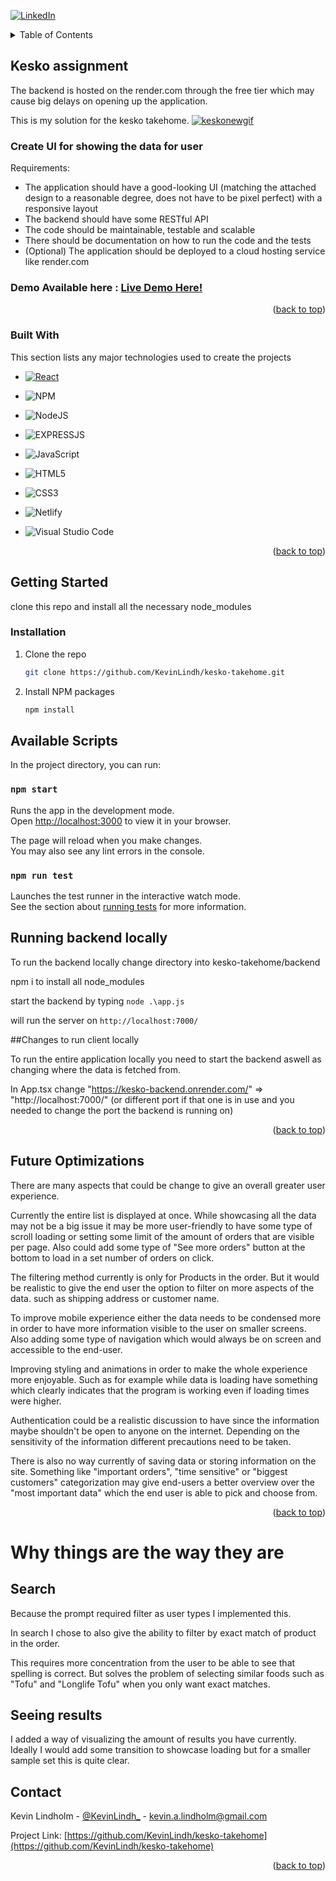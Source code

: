 <a name="readme-top"></a>

[![LinkedIn][linkedin-shield]][linkedin-url]

<!-- TABLE OF CONTENTS -->
<details>
  <summary>Table of Contents</summary>
  <ol>
    <li>
      <a href="#about-the-project">About The Project</a>
      <ul>
        <li><a href="#built-with">Built With</a></li>
      </ul>
    </li>
    <li>
      <a href="#getting-started">Getting Started</a>
      <ul>
        <li><a href="#installation">Installation</a></li>
      </ul>
    </li>
    <li><a href="#future-optimizations">Future Optimizations</a></li>
    <li><a href="#contact">Contact</a></li>
  </ol>
</details>



<!-- ABOUT THE PROJECT -->
## Kesko assignment
The backend is hosted on the render.com through the free tier which may cause big delays on opening up the application.

This is my solution for the kesko takehome. 
<a href="https://capable-buttercream-39f592.netlify.app/">
![keskonewgif](https://user-images.githubusercontent.com/94518833/227059957-f31844ff-ba2d-403c-b84d-93a47b5ed89d.gif)
</a>


### Create UI for showing the data for user

Requirements:

* The application should have a good-looking UI (matching the attached design to a
reasonable degree, does not have to be pixel perfect) with a responsive layout
* The backend should have some RESTful API
* The code should be maintainable, testable and scalable
* There should be documentation on how to run the code and the tests
* (Optional) The application should be deployed to a cloud hosting service like
render.com


### Demo Available here : <a href="https://capable-buttercream-39f592.netlify.app/">Live Demo Here!</a>


<p align="right">(<a href="#readme-top">back to top</a>)</p>



### Built With

This section lists any major technologies used to create the projects


* [![React][React.js]][React-url]
* ![NPM](https://img.shields.io/badge/NPM-%23CB3837.svg?style=for-the-badge&logo=npm&logoColor=white)
* ![NodeJS](https://img.shields.io/badge/node.js-6DA55F?style=for-the-badge&logo=node.js&logoColor=white)
* ![EXPRESSJS](https://img.shields.io/badge/Express.js-0A1009?style=for-the-badge&logo=express&logoColor=yellow)
* ![JavaScript](https://img.shields.io/badge/javascript-%23323330.svg?style=for-the-badge&logo=javascript&logoColor=%23F7DF1E)
* ![HTML5](https://img.shields.io/badge/html5-%23E34F26.svg?style=for-the-badge&logo=html5&logoColor=white)
* ![CSS3](https://img.shields.io/badge/css3-%231572B6.svg?style=for-the-badge&logo=css3&logoColor=white)

* ![Netlify](https://img.shields.io/badge/netlify-%23000000.svg?style=for-the-badge&logo=netlify&logoColor=#00C7B7)

* ![Visual Studio Code](https://img.shields.io/badge/Visual%20Studio%20Code-0078d7.svg?style=for-the-badge&logo=visual-studio-code&logoColor=white)


<p align="right">(<a href="#readme-top">back to top</a>)</p>



<!-- GETTING STARTED -->
## Getting Started

clone this repo and install all the necessary node_modules

### Installation


1. Clone the repo
   ```sh
   git clone https://github.com/KevinLindh/kesko-takehome.git
   ```
2. Install NPM packages
   ```sh
   npm install
   ```

## Available Scripts

In the project directory, you can run:

### `npm start`

Runs the app in the development mode.\
Open [http://localhost:3000](http://localhost:3000) to view it in your browser.

The page will reload when you make changes.\
You may also see any lint errors in the console.

### `npm run test`

Launches the test runner in the interactive watch mode.\
See the section about [running tests](https://facebook.github.io/create-react-app/docs/running-tests) for more information.

## Running backend locally

To run the backend locally change directory into kesko-takehome/backend

npm i to install all node_modules

start the backend by typing `node .\app.js`

will run the server on `http://localhost:7000/`

##Changes to run client locally

To run the entire application locally you need to start the backend aswell as changing where the data is fetched from.

In App.tsx change "https://kesko-backend.onrender.com/" => "http://localhost:7000/" (or different port if that one is in use and you needed to change the port the backend is running on)

<p align="right">(<a href="#readme-top">back to top</a>)</p>



<!-- Future Optimizations -->
## Future Optimizations

There are many aspects that could be change to give an overall greater user experience.

Currently the entire list is displayed at once. While showcasing all the data may not be a big issue it may be more user-friendly to have some type of scroll loading or setting some limit of the amount of orders that are visible per page. Also could add some type of "See more orders" button at the bottom to load in a set number of orders on click. 

The filtering method currently is only for Products in the order. But it would be realistic to give the end user the option to filter on more aspects of the data. such as shipping address or customer name.

To improve mobile experience either the data needs to be condensed more in order to have more information visible to the user on smaller screens. Also adding some type of navigation which would always be on screen and accessible to the end-user.

Improving styling and animations in order to make the whole experience more enjoyable. Such as for example while data is loading have something which clearly indicates that the program is working even if loading times were higher. 

Authentication could be a realistic discussion to have since the information maybe shouldn't be open to anyone on the internet. Depending on the sensitivity of the information different precautions need to be taken.

There is also no way currently of saving data or storing information on the site. Something like "important orders", "time sensitive" or "biggest customers" categorization may give end-users a better overview over the "most important data" which the end user is able to pick and choose from. 


<p align="right">(<a href="#readme-top">back to top</a>)</p>


<!-- Some personally added elements -->
# Why things are the way they are

## Search

Because the prompt required filter as user types I implemented this.

In search I chose to also give the ability to filter by exact match of product in the order.

This requires more concentration from the user to be able to see that spelling is correct. 
But solves the problem of selecting similar foods such as "Tofu" and "Longlife Tofu" when you only want exact matches. 

## Seeing results

I added a way of visualizing the amount of results you have currently.
Ideally I would add some transition to showcase loading but for a smaller sample set this is quite clear.


<!-- CONTACT -->
## Contact

Kevin Lindholm - [@KevinLindh_](https://twitter.com/KevinLindh_) - kevin.a.lindholm@gmail.com

Project Link: [https://github.com/KevinLindh/kesko-takehome](https://github.com/KevinLindh/kesko-takehome)

<p align="right">(<a href="#readme-top">back to top</a>)</p>



<!-- MARKDOWN LINKS & IMAGES -->
<!-- https://www.markdownguide.org/basic-syntax/#reference-style-links -->
[linkedin-shield]: https://img.shields.io/badge/-LinkedIn-black.svg?style=for-the-badge&logo=linkedin&colorB=555
[linkedin-url]: https://www.linkedin.com/in/kevin-lindholm/
[React.js]: https://img.shields.io/badge/React-20232A?style=for-the-badge&logo=react&logoColor=61DAFB
[React-url]: https://reactjs.org/
